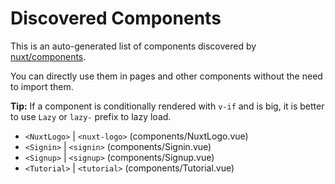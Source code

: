 # Discovered Components

This is an auto-generated list of components discovered by [nuxt/components](https://github.com/nuxt/components).

You can directly use them in pages and other components without the need to import them.

**Tip:** If a component is conditionally rendered with `v-if` and is big, it is better to use `Lazy` or `lazy-` prefix to lazy load.

- `<NuxtLogo>` | `<nuxt-logo>` (components/NuxtLogo.vue)
- `<Signin>` | `<signin>` (components/Signin.vue)
- `<Signup>` | `<signup>` (components/Signup.vue)
- `<Tutorial>` | `<tutorial>` (components/Tutorial.vue)
